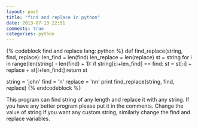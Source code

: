 ```yaml
---
layout: post
title: "find and replace in python"
date: 2013-07-13 22:51
comments: true
categories: python
---
```


{% codeblock find and replace lang: python %}
def find_replace(string, find, replace):
    len_find = len(find)
    len_replace = len(replace)
    st = string
    for i in range(len(string) - len(find) + 1):
        if string[i:i+len_find] == find:
            st = st[:i] + replace + st[i+len_find:]
    return st    

string = 'john'
find = 'n'
replace = 'nn'
print find_replace(string, find, replace)
{% endcodeblock %}

This program can find string of any length and replace it with any string. If you have any better program please put it in the comments.
Change the value of string if you want any custom string, similarly change the find and replace variables.